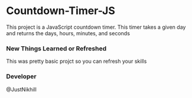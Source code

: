 # Countdown-Timer-JS
This project is  a JavaScript countdown timer. This timer takes a given day and returns the days, hours, minutes, and seconds

### New Things Learned or Refreshed
This was pretty  basic projct so you can refresh your skills 

### Developer
@JustNikhill
